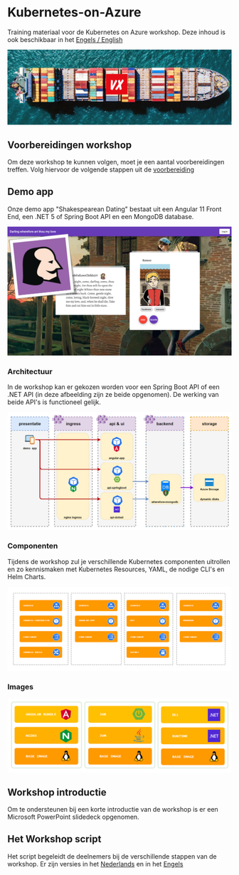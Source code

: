 # Kubernetes-on-Azure

Training materiaal voor de Kubernetes on Azure workshop. Deze inhoud is ook beschikbaar in het [Engels / English](README.md)

![Kubernetes Training Logo](images/kubetraining.png)

## Voorbereidingen workshop

Om deze workshop te kunnen volgen, moet je een aantal voorbereidingen treffen. Volg hiervoor de volgende stappen uit de [voorbereiding](workshop/nl/voorbereiding.md)

## Demo app

Onze demo app "Shakespearean Dating" bestaat uit een Angular 11 Front End, een .NET 5 of Spring Boot API en een MongoDB database.

![](images/screenshot1.png)

### Architectuur

In de workshop kan er gekozen worden voor een Spring Boot API of een .NET API (in deze afbeelding zijn ze beide opgenomen). De werking van beide API's is functioneel gelijk.

![](images/architecture1.png)

### Componenten

Tijdens de workshop zul je verschillende Kubernetes componenten uitrollen en zo kennismaken met Kubernetes Resources, YAML, de nodige CLI's en Helm Charts.

![](images/components1.png)

### Images

![](images/images.png)

## Workshop introductie

Om te ondersteunen bij een korte introductie van de workshop is er een Microsoft PowerPoint slidedeck opgenomen.

## Het Workshop script

Het script begeleidt de deelnemers bij de verschillende stappen van de workshop. Er zijn versies in het [Nederlands](workshop/nl/handson.md) en in het [Engels](workshop/en/handson.md)
